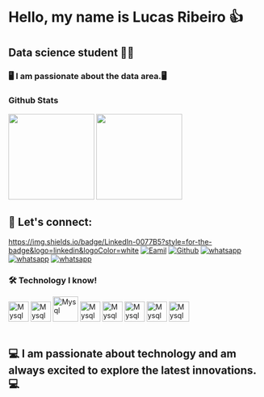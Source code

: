 # Hello, my name is Lucas Ribeiro 👍

## Data science student 👨‍💻

### 🖥️ I am passionate about the data area.🖥️



### Github Stats

 <div>
   
   <img height="170em" src="https://github-readme-stats.vercel.app/api?username=LucasRibeiro&show_icons=true&theme=gruvbox"/>
   <img height="170em" src="https://github-readme-stats.vercel.app/api/top-langs/?username=LucasRibeiro&layout=compact"/>
 </div>

  ## 💯 Let's connect:

  https://img.shields.io/badge/LinkedIn-0077B5?style=for-the-badge&logo=linkedin&logoColor=white
 [![Eamil](https://img.shields.io/badge/Gmail-D14836?style=for-the-badge&logo=gmail&logoColor=white)](ribeirolucas962@gmail.com)
 [![Github](https://img.shields.io/badge/GitHub-100000?style=for-the-badge&logo=github&logoColor=white)](https://github.com/ribeirolucas962)
  [![whatsapp](https://img.shields.io/badge/GIT-E44C30?style=for-the-badge&logo=git&logoColor=white)]() 
  [![whatsapp](https://img.shields.io/badge/WhatsApp-25D366?style=for-the-badge&logo=whatsapp&logoColor=white)](47992655187)
  [![whatsapp](https://img.shields.io/badge/Instagram-E4405F?style=for-the-badge&logo=instagram&logoColor=white)](rineal2020)

### 🛠️ Technology I know!

<div>
   <img align="centeer" alt="Mysql" height="40" widht="50" src="https://img.shields.io/badge/Microsoft_Excel-217346?style=for-the-badge&logo=microsoft-excel&logoColor=white"/>
   <img align="centeer" alt="Mysql" height="40" widht="50" src="https://img.shields.io/badge/micro:bi-00ED00?style=for-the-badge&logo=micro:bi&logoColor=white"/>   
<img align="centeer" alt="Mysql" height="50" widht="80" src="https://cdn.jsdelivr.net/gh/devicons/devicon/icons/mysql/mysql-original-wordmark.svg"/>
  <img align="centeer" alt="Mysql" height="40" widht="50" src="https://cdn.jsdelivr.net/gh/devicons/devicon/icons/python/python-original-wordmark.svg"/>
  <img align="centeer" alt="Mysql" height="40" widht="50" src="https://img.shields.io/badge/Colab-F9AB00?style=for-the-badge&logo=googlecolab&color=525252"/>
 <img align="centeer" alt="Mysql" height="40" widht="50" src="https://img.shields.io/badge/HTML5-E34F26?style=for-the-badge&logo=html5&logoColor=white"/>
 <img align="centeer" alt="Mysql" height="40" widht="50" src="https://img.shields.io/badge/Visual_Studio_Code-0078D4?style=for-the-badge&logo=visual%20studio%20code&logoColor=white"/>
 <img align="centeer" alt="Mysql" height="40" widht="50" src="https://img.shields.io/badge/Opera-FF1B2D?style=for-the-badge&logo=Opera&logoColor=white"/>
</div><br/>

## 💻 I am passionate about technology and am always excited to explore the latest innovations.💻


